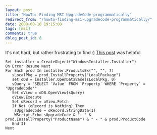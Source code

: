 ```yaml
---
layout: post
title: "HowTo: Finding MSI UpgradeCode programmatically"
redirect_from: "/howto-finding-msi-upgradecode-programmatically/"
date: 2008-08-18 19:15:00
tags: [msi]
comments: true
dblog_post_id: 8
---
```

It's not hard, but rather frustrating to find :) [This post](http://forum.installsite.net/index.php?act=ST&f=26&t=14035) was helpful.

```vbscript
Set installer = CreateObject("WindowsInstaller.Installer")
On Error Resume Next
For Each prod In installer.ProductsEx("", "", 7)
   sLocalPkg = prod.InstallProperty("LocalPackage")
   set oDB = installer.OpenDataBase(sLocalPkg, 0)
   sQuery = "SELECT `Value` FROM `Property` WHERE `Property` = 'UpgradeCode'"
   Set oView = oDB.OpenView(sQuery)
   oView.Execute
   Set oRecord = oView.Fetch
   If Not (oRecord is Nothing) Then
    sUpgradeCode = oRecord.StringData(1)
    WScript.Echo sUpgradeCode & ": " & prod.InstallProperty("ProductName") & " - " & prod.ProductCode
   End If
Next
```
